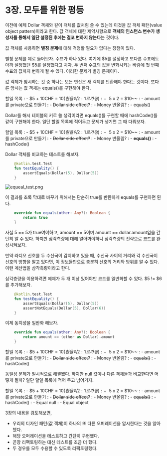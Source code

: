 # 3장. 모두를 위한 평등

이전에 예제 Dollar 객체와 같이 객체를 값처럼 쓸 수 있는데 이것을 값 객체 패턴(value object pattern)이라고 한다.
값 객체에 대한 제약사항으로 **객체의 인스턴스 변수가 생성자를 통해서 일단 설정된 후에는 결코 변하지 않는다**는 것이다.

값 객체를 사용하면 **별칭 문제**에 대해 걱정할 필요가 없다는 장점이 있다.

별칭 문제를 예로 들어보자. 수표가 하나 있다. 여기에 $5를 설정하고 또다른 수표에도 아까 설정했던 $5를 설정했다고 치자.
두 번째 수표의 값을 변화시키는 바람에 첫 번째 수표의 값까지 변하게 될 수 있다. 이러한 문제가 별칭 문제이다.

값 객체가 암시하는 것 중 하나는 모든 연산은 새 객체를 반환해야 한다는 것이다.
또다른 암시는 값 객체는 <shortcut>equals()</shortcut>를 구현해야 한다.

할일 목록
: - $5 + 10CHF = $10 (환율이 2:1로 가정)
: - ~~$5 x 2 = $10~~
: - amount를 private으로 만들기
: - ~~Dollar side effect?~~
: - Money 반올림?
: - equals()

Dollar를 해시 테이블의 키로 쓸 생각이라면 equals()를 구현할 때에 hashCode()를 같이 구현해야 한다.
일단 할일 목록에 적어두고 문제가 생기면 그 때 다뤄보자.

할일 목록
: - $5 + 10CHF = $10 (환율이 2:1로 가정)
: - ~~$5 x 2 = $10~~
: - amount를 private으로 만들기
: - ~~Dollar side effect?~~
: - Money 반올림?
: - **equals()**
: - hashCode()

Dollar 객체를 비교하는 테스트를 해보자.

```Kotlin
    @kotlin.test.Test
    fun testEquality() {
        assertEquals(Dollar(5), Dollar(5))
    }
```

![equeal_test.png](equeal_test.png)

이 결과를 초록 막대로 바꾸기 위해서는 단순히 true를 반환하게 equals를 구현하면 된다.

```Kotlin
    override fun equals(other: Any?): Boolean {
        return true
    }
```

사실 5 == 5가 true여야하고, amount == 5이며 amount == dollar.amount임을 간단히 알 수 있다.
하지만 삼각측량에 대해 알아봐야하니 삼각측량의 전략으로 코드를 완성시켜보자.

<note title="삼각측량이란?">
<p>만약 라디오 신호를 두 수신국이 감지하고 있을 때, 수신국 사이의 거리와 각 수신국이 신호의 방향을 알고 있다면,
이 정보들만으로 충분히 신호의 거리와 방위를 알 수 있다. 이런 계산법을 삼각측량이라고 한다.</p>
</note>

삼각층량을 이용하려면 예제가 두 개 이상 있어야만 코드를 일반화할 수 있다. <shortcut>$5 != $6</shortcut>를 추가해보자.

```Kotlin
    @kotlin.test.Test
    fun testEquality() {
        assertEquals(Dollar(5), Dollar(5))
        assertNotEquals(Dollar(5), Dollar(6))
    }
```

이제 동치성을 일반화 해보자.

```Kotlin
    override fun equals(other: Any?): Boolean {
        return amount == (other as Dollar).amount
    }
```

할일 목록
: - $5 + 10CHF = $10 (환율이 2:1로 가정)
: - ~~$5 x 2 = $10~~
: - amount를 private으로 만들기
: - ~~Dollar side effect?~~
: - Money 반올림?
: - ~~equals()~~
: - hashCode()

동일성 문제가 일시적으로 해결됐다. 하지만 null 값이나 다른 객체들과 비교한다면 어떻게 될까?
일단 할일 목록에 적어 두고 넘어가자.

할일 목록
: - $5 + 10CHF = $10 (환율이 2:1로 가정)
: - ~~$5 x 2 = $10~~
: - amount를 private으로 만들기
: - ~~Dollar side effect?~~
: - Money 반올림?
: - ~~equals()~~
: - hashCode()
: - Equal null
: - Equal object

3장의 내용을 검토해보면,

- 우리의 디자인 패턴(값 객체)이 하나의 또 다른 오퍼레이션을 암시한다는 것을 알아챘다.
- 해당 오퍼레이션을 테스트하고 간단히 구현했다.
- 곧장 리팩토링하는 대신 테스트를 조금 더 했다.
- 두 경우를 모두 수용할 수 있도록 리팩토링했다.
